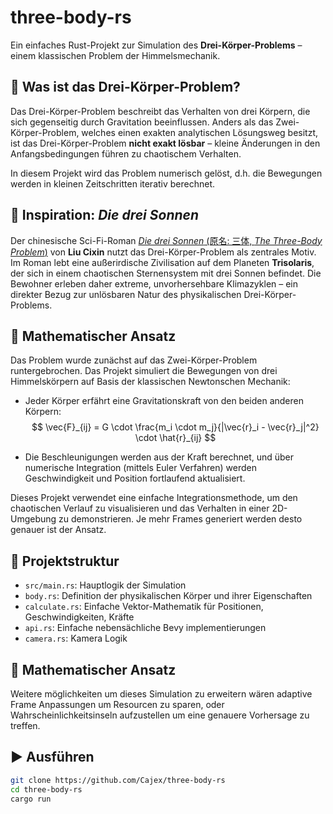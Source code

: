 # three-body-rs

Ein einfaches Rust-Projekt zur Simulation des **Drei-Körper-Problems** – einem klassischen Problem der Himmelsmechanik.

## 🔭 Was ist das Drei-Körper-Problem?

Das Drei-Körper-Problem beschreibt das Verhalten von drei Körpern, die sich gegenseitig durch Gravitation beeinflussen.
Anders als das Zwei-Körper-Problem, welches einen exakten analytischen Lösungsweg besitzt,
ist das Drei-Körper-Problem **nicht exakt lösbar** – kleine Änderungen in den Anfangsbedingungen führen zu chaotischem Verhalten.

In diesem Projekt wird das Problem numerisch gelöst, d.h. die Bewegungen werden in kleinen Zeitschritten iterativ berechnet.

## 📖 Inspiration: *Die drei Sonnen*

Der chinesische Sci-Fi-Roman [*Die drei Sonnen* (原名: 三体, *The Three-Body Problem*)](https://en.wikipedia.org/wiki/The_Three-Body_Problem_(novel)) von **Liu Cixin** nutzt das Drei-Körper-Problem als zentrales Motiv. Im Roman lebt eine außerirdische Zivilisation auf dem Planeten **Trisolaris**, der sich in einem chaotischen Sternensystem mit drei Sonnen befindet. Die Bewohner erleben daher extreme, unvorhersehbare Klimazyklen – ein direkter Bezug zur unlösbaren Natur des physikalischen Drei-Körper-Problems.

## 🧮 Mathematischer Ansatz

Das Problem wurde zunächst auf das Zwei-Körper-Problem runtergebrochen.
Das Projekt simuliert die Bewegungen von drei Himmelskörpern auf Basis der klassischen Newtonschen Mechanik:

- Jeder Körper erfährt eine Gravitationskraft von den beiden anderen Körpern:  
  $$
  \vec{F}_{ij} = G \cdot \frac{m_i \cdot m_j}{|\vec{r}_i - \vec{r}_j|^2} \cdot \hat{r}_{ij}
  $$

- Die Beschleunigungen werden aus der Kraft berechnet, und über numerische Integration (mittels Euler Verfahren) werden Geschwindigkeit
  und Position fortlaufend aktualisiert.

Dieses Projekt verwendet eine einfache Integrationsmethode, um den chaotischen Verlauf zu visualisieren und das Verhalten in einer 2D-Umgebung zu demonstrieren.
Je mehr Frames generiert werden desto genauer ist der Ansatz.

## 🚀 Projektstruktur

- `src/main.rs`: Hauptlogik der Simulation
- `body.rs`: Definition der physikalischen Körper und ihrer Eigenschaften
- `calculate.rs`: Einfache Vektor-Mathematik für Positionen, Geschwindigkeiten, Kräfte
- `api.rs`: Einfache nebensächliche Bevy implementierungen
- `camera.rs`: Kamera Logik

## 🧮 Mathematischer Ansatz

Weitere möglichkeiten um dieses Simulation zu erweitern wären adaptive Frame Anpassungen um Resourcen zu sparen,
oder Wahrscheinlichkeitsinseln aufzustellen um eine genauere Vorhersage zu treffen.

## ▶️ Ausführen

```bash
git clone https://github.com/Cajex/three-body-rs
cd three-body-rs
cargo run